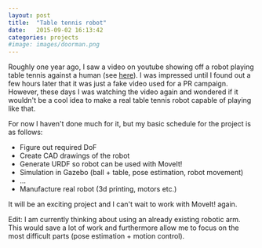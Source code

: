 ```yaml
---
layout: post
title:  "Table tennis robot"
date:   2015-09-02 16:13:42
categories: projects
#image: images/doorman.png
---
```


Roughly one year ago, I saw a video on youtube showing off a robot playing table
tennis against a human (see [here][youtube]). I was impressed until I found out
a few hours later that it was just a fake video used for a PR campaign. However, these
days I was watching the video again and wondered if it wouldn't be a cool idea
to make a real table tennis robot capable of playing like that.

For now I haven't done much for it, but my basic schedule for the project is as
follows:

- Figure out required DoF
- Create CAD drawings of the robot
- Generate URDF so robot can be used with MoveIt!
- Simulation in Gazebo (ball + table, pose estimation, robot movement)
- ...
- Manufacture real robot (3d printing, motors etc.)

It will be an exciting project and I can't wait to work with MoveIt! again.

Edit: I am currently thinking about using an already existing robotic
arm. This would save a lot of work and furthermore allow me to focus on the most
difficult parts (pose estimation + motion control).


[youtube]: https://www.youtube.com/watch?v=imVNg9j7rvU
